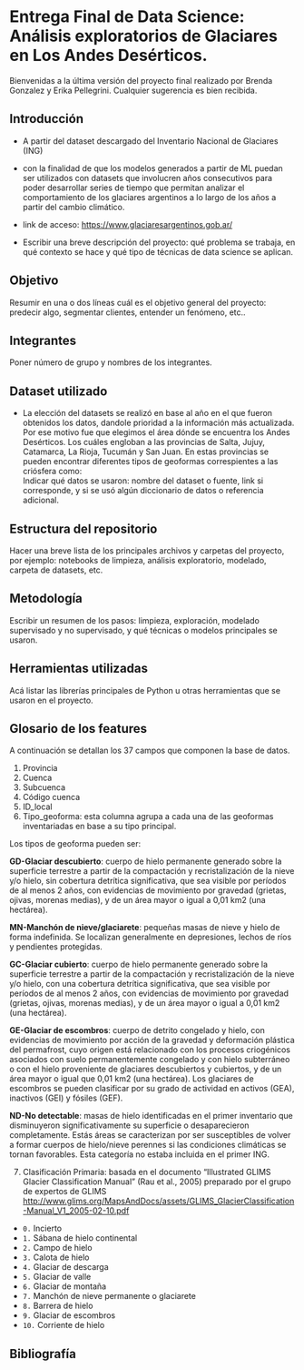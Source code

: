 # Entrega Final de Data Science: Análisis exploratorios de Glaciares en Los Andes Desérticos.
Bienvenidas a la última versión del proyecto final realizado por Brenda Gonzalez y Erika Pellegrini. Cualquier sugerencia es bien recibida.

## Introducción

- A partir del dataset descargado del Inventario Nacional de Glaciares (ING) 

- con la finalidad de que los modelos generados a partir de ML puedan ser utilizados con datasets que involucren años consecutivos para poder desarrollar series de tiempo que permitan analizar el comportamiento de los glaciares argentinos a lo largo de los años a partir del cambio climático.
- link de acceso: https://www.glaciaresargentinos.gob.ar/
- Escribir una breve descripción del proyecto: qué problema se trabaja, en qué contexto se hace y qué tipo de técnicas de data science se aplican.

## Objetivo

Resumir en una o dos líneas cuál es el objetivo general del proyecto: predecir algo, segmentar clientes, entender un fenómeno, etc..

## Integrantes

Poner número de grupo y nombres de los integrantes.

## Dataset utilizado

- La elección del datasets se realizó en base al año en el que fueron obtenidos los datos, dandole prioridad a la información más actualizada. Por ese motivo fue que elegimos el área dónde se encuentra los Andes Desérticos. Los cuáles engloban a las provincias de Salta, Jujuy, Catamarca, La Rioja, Tucumán y San Juan. En estas provincias se pueden encontrar diferentes tipos de geoformas correspientes a las criósfera como:  
Indicar qué datos se usaron: nombre del dataset o fuente, link si corresponde, y si se usó algún diccionario de datos o referencia adicional.

## Estructura del repositorio

Hacer una breve lista de los principales archivos y carpetas del proyecto, por ejemplo: notebooks de limpieza, análisis exploratorio, modelado, carpeta de datasets, etc.

## Metodología

Escribir un resumen de los pasos: limpieza, exploración, modelado supervisado y no supervisado, y qué técnicas o modelos principales se usaron.

## Herramientas utilizadas

Acá listar las librerías principales de Python u otras herramientas que se usaron en el proyecto.

## Glosario de los features
A continuación se detallan los 37 campos que componen la base de datos.
1. Provincia
2. Cuenca
3. Subcuenca
4. Código cuenca
5. ID_local
6. Tipo_geoforma: esta columna agrupa a cada una de las geoformas inventariadas en base a su tipo principal.

Los tipos de geoforma pueden ser:

**GD-Glaciar descubierto**: cuerpo de hielo permanente generado sobre la superficie terrestre a partir de la compactación y recristalización de la nieve y/o hielo, sin cobertura detrítica significativa, que sea visible por períodos de al menos 2 años, con evidencias de movimiento por gravedad (grietas, ojivas, morenas medias), y de un área mayor o igual a 0,01 km2 (una hectárea).

**MN-Manchón de nieve/glaciarete**: pequeñas masas de nieve y hielo de forma indefinida. Se localizan generalmente en depresiones, lechos de ríos y pendientes protegidas.

**GC-Glaciar cubierto**: cuerpo de hielo permanente generado sobre la superficie terrestre a partir de la compactación y recristalización de la nieve y/o hielo, con una cobertura detrítica significativa, que sea visible por períodos de al menos 2 años, con evidencias de movimiento por gravedad (grietas, ojivas, morenas medias), y de un área mayor o igual a 0,01 km2 (una hectárea).

**GE-Glaciar de escombros**: cuerpo de detrito congelado y hielo, con evidencias de movimiento por acción de la gravedad y deformación plástica del permafrost, cuyo origen está relacionado con los procesos criogénicos asociados con suelo permanentemente congelado y con hielo subterráneo o con el hielo proveniente de glaciares descubiertos y cubiertos, y de un área mayor o igual que 0,01 km2 (una hectárea). Los glaciares de escombros se pueden clasificar por su grado de actividad en activos (GEA), inactivos (GEI) y fósiles (GEF).

**ND-No detectable**: masas de hielo identificadas en el primer inventario que disminuyeron significativamente su superficie o desaparecieron completamente. Estás áreas se caracterizan por ser susceptibles de volver a formar cuerpos de hielo/nieve perennes si las condiciones climáticas se tornan favorables. Esta categoría no estaba incluida en el primer ING.

7. Clasificación Primaria: basada en el documento “Illustrated GLIMS Glacier Classification Manual” (Rau et al., 2005) preparado por el grupo de expertos de
GLIMS http://www.glims.org/MapsAndDocs/assets/GLIMS_GlacierClassification-Manual_V1_2005-02-10.pdf

- `0.` Incierto  
- `1.` Sábana de hielo continental  
- `2.` Campo de hielo  
- `3.` Calota de hielo  
- `4.` Glaciar de descarga  
- `5.` Glaciar de valle  
- `6.` Glaciar de montaña  
- `7.` Manchón de nieve permanente o glaciarete  
- `8.` Barrera de hielo  
- `9.` Glaciar de escombros  
- `10.` Corriente de hielo  

## Bibliografía
